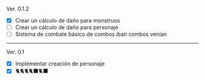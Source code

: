 Ver. 0.1.2
- [x] Crear un cálculo de daño para monstruos
- [ ] Crear un cálculo de daño para personaje
- [ ] Sistema de combate básico de combos iban combos venían

---

Ver. 0.1
- [x] Implementar creación de personaje
- [x] 🐈🐈🐈🐈‍⬛🐈‍⬛